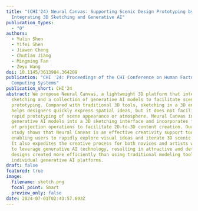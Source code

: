 ```yaml
---
title: "(CHI'24) Neural Canvas: Supporting Scenic Design Prototyping by
  Integrating 3D Sketching and Generative AI"
publication_types:
  - "0"
authors:
  - Yulin Shen
  - Yifei Shen
  - Jiawen Cheng
  - Chutian Jiang
  - Mingming Fan
  - Zeyu Wang
doi: 10.1145/3613904.364209
publication: "CHI '24: Proceedings of the CHI Conference on Human Factors in
  Computing Systems"
publication_short: CHI'24
abstract: We propose Neural Canvas, a lightweight 3D platform that integrates
  sketching and a collection of generative AI models to facilitate scenic design
  prototyping. Compared with traditional 3D tools, sketching in a 3D environment
  helps designers quickly express spatial ideas, but it does not facilitate the
  rapid prototyping of scene appearance or atmosphere. Neural Canvas integrates
  generative AI models into a 3D sketching interface and incorporates four types
  of projection operations to facilitate 2D-to-3D content creation. Our user
  study shows that Neural Canvas is an effective creativity support tool,
  enabling users to rapidly explore visual ideas and iterate 3D scenic designs.
  It also expedites the creative process for both novices and artists who wish
  to leverage generative AI technology, resulting in attractive and detailed 3D
  designs created more efficiently than using traditional modeling tools or
  individual generative AI platforms.
draft: false
featured: true
image:
  filename: sketch.png
  focal_point: Smart
  preview_only: false
date: 2024-07-01T02:43:57.693Z
---
```

